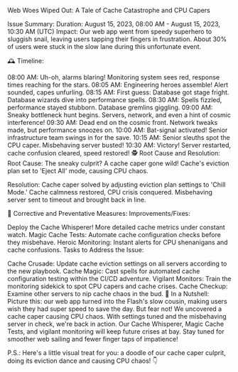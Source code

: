 
Web Woes Wiped Out: A Tale of Cache Catastrophe and CPU Capers

Issue Summary:
Duration: August 15, 2023, 08:00 AM - August 15, 2023, 10:30 AM (UTC)
Impact: Our web app went from speedy superhero to sluggish snail, leaving users tapping their fingers in frustration. About 30% of users were stuck in the slow lane during this unfortunate event.

🕰️ Timeline:

08:00 AM: Uh-oh, alarms blaring! Monitoring system sees red, response times reaching for the stars.
08:05 AM: Engineering heroes assemble! Alert sounded, capes unfurling.
08:15 AM: First guess: Database got stage fright. Database wizards dive into performance spells.
08:30 AM: Spells fizzled, performance stayed stubborn. Database gremlins giggling.
09:00 AM: Sneaky bottleneck hunt begins. Servers, network, and even a hint of cosmic interference!
09:30 AM: Dead end on the cosmic front. Network tweaks made, but performance snoozes on.
10:00 AM: Bat-signal activated! Senior infrastructure team swings in for the save.
10:15 AM: Senior sleuths spot the CPU caper. Misbehaving server busted!
10:30 AM: Victory! Server restarted, cache confusion cleared, speed restored!
🕵️‍ Root Cause and Resolution:
Root Cause: The sneaky culprit? A cache caper gone wild! Cache's eviction plan set to 'Eject All' mode, causing CPU chaos.

Resolution: Cache caper solved by adjusting eviction plan settings to 'Chill Mode.' Cache calmness restored, CPU crisis conquered. Misbehaving server sent to timeout and brought back in line.

🚀 Corrective and Preventative Measures:
Improvements/Fixes:

Deploy the Cache Whisperer! More detailed cache metrics under constant watch.
Magic Cache Tests: Automate cache configuration checks before they misbehave.
Heroic Monitoring: Instant alerts for CPU shenanigans and cache confusions.
Tasks to Address the Issue:

Cache Crusade: Update cache eviction settings on all servers according to the new playbook.
Cache Magic: Cast spells for automated cache configuration testing within the CI/CD adventure.
Vigilant Monitors: Train the monitoring sidekick to spot CPU capers and cache crises.
Cache Checkup: Examine other servers to nip cache chaos in the bud.
🎉 In a Nutshell:
Picture this: our web app turned into the Flash's slow cousin, making users wish they had super speed to save the day. But fear not! We uncovered a cache caper causing CPU chaos. With settings tuned and the misbehaving server in check, we're back in action. Our Cache Whisperer, Magic Cache Tests, and vigilant monitoring will keep future crises at bay. Stay tuned for smoother web sailing and fewer finger taps of impatience!

P.S.: Here's a little visual treat for you: a doodle of our cache caper culprit, doing its eviction dance and causing CPU chaos! 👇
